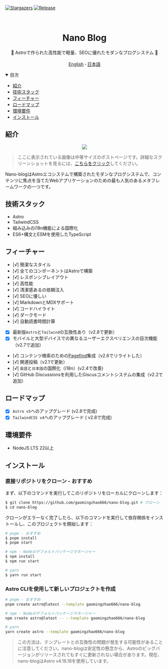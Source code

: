 [![Stargazers][stars-shield]][stars-url]
[![Release][release-shield]][release-url]

<br />
<div align="center">
  <h1 align="center">Nano Blog</h1>

  <p align="center">
    📕 Astroで作られた高性能で軽量、SEOに優れたモダンなブログシステム 📕
    <br />
    <br />
    <a href="https://github.com/gaomingzhao666/nano-blog/blob/master/README.md">English</a>
      <strong> · </strong>
    <a href="https://github.com/gaomingzhao666/nano-blog/blob/master/README-JA.md">日本語</a>
  </p>
</div>

<details open>
  <summary>目次</summary>
  <ul>
    <li><a href="#紹介">紹介</a> </li>
    <li><a href="#技術スタック">技術スタック</a></li>
    <li><a href="#フィーチャー">フィーチャー</a></li>
    <li><a href="#ロードマップ">ロードマップ</a></li>
    <li><a href="#環境要件">環境要件</a></li>
    <li><a href="#インストール">インストール</a></li>
  </ul>
</details>

## 紹介

<p align="center">
    <img src="/public/screenshot/post-dark.svg">
</p>

> ここに表示されている画像は中等サイズのポストページです。詳細なスクリーンショットを見るには、[こちらをクリック](https://github.com/gaomingzhao666/nano-blog/tree/main/public/screenshot)してください。

Nano-blogはAstroエコシステムで構築されたモダンなブログシステムで、コンテンツに焦点を当てたWebアプリケーションのための最も人気のあるメタフレームワークの一つです。

## 技術スタック

- Astro
- TailwindCSS
- 組み込みのi18n機能による国際化
- ES6+構文とESMを使用したTypeScript

## フィーチャー

- [√] 簡潔なスタイル
- [√] 全てのコンポーネントはAstroで構築
- [√] レスポンシブレイアウト
- [√] 高性能
- [√] 清潔感あるの依頼注入
- [√] SEOに優しい
- [√] MarkdownとMDXサポート
- [√] コードハイライト
- [√] ダークモード
- [√] 自動読書時間計算
- [x] 最新版`Astro`と`Tailwind`の互換性あり（v2.8で更新）
- [x] モバイルと大型デバイスでの異なるユーザーエクスペリエンスの目次機能（v2.7で追加）
- [√] コンテンツ検索のための[Pagefind](https://pagefind.app/)集成（v2.6でリライトした）
- [√] 関連投稿（v2.1で更新）
- [√] `英語`と`日本語`の国際化（i18n）(v2.4で改善)
- [√] GitHub Discussionsを利用したGiscusコメントシステムの集成（v2.2で追加）

## ロードマップ

- [x] `Astro v5`へのアップグレード (v2.8で完成)
- [x] `TailwindCSS v4`へのアップグレード ( v2.8で完成)

## 環境要件

- NodeJS LTS 22以上

## インストール

### 直接リポジトリをクローン - おすすめ

まず、以下のコマンドを実行してこのリポジトリをローカルにクローンします：

```sh
$ git clone https://github.com/gaomingzhao666/nano-blog.git # クローン
$ cd nano-blog
```

クローンがエラーなく完了したら、以下のコマンドを実行して依存関係をインストールし、このプロジェクトを開始します：

```sh
# pnpm - おすすめ
$ pnpm install
$ pnpm start

# npm - Nodeのデフォルトパッケージマネージャー
$ npm install
$ npm run start

# yarn
$ yarn run start
```

### Astro CLIを使用して新しいプロジェクトを作成

```sh
# pnpm - おすすめ
pnpm create astro@latest --template gaomingzhao666/nano-blog

# npm - Nodeのデフォルトパッケージマネージャー
npm create astro@latest -- --template gaomingzhao666/nano-blog

# yarn
yarn create astro --template gaomingzhao666/nano-blog
```

> この方法は、テンプレートとの互換性の問題が発生する可能性があることに注意してください。nano-blogは安定性の懸念から、Astroのビッグバージョンがリリースされてもすぐに更新されない場合があります。現在、nano-blogはAstro v4.16.18を使用しています。

[stars-shield]: https://img.shields.io/github/stars/gaomingzhao666/nano-blog?style=for-the-badge
[stars-url]: https://github.com/gaomingzhao666/nano-blog/stargazers
[release-shield]: https://img.shields.io/github/v/release/gaomingzhao666/nano-blog?style=for-the-badge
[release-url]: https://github.com/gaomingzhao666/nano-blog/releases
